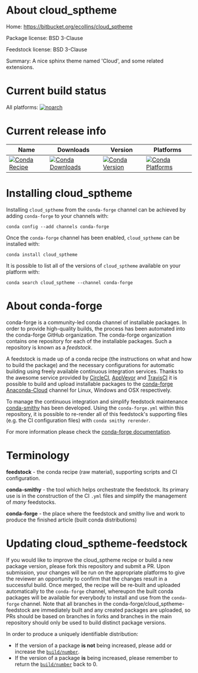 About cloud_sptheme
===================

Home: https://bitbucket.org/ecollins/cloud_sptheme

Package license: BSD 3-Clause

Feedstock license: BSD 3-Clause

Summary: A nice sphinx theme named 'Cloud', and some related extensions.



Current build status
====================

All platforms:
[![noarch](https://img.shields.io/circleci/project/github/conda-forge/cloud_sptheme-feedstock/master.svg?label=noarch)](https://circleci.com/gh/conda-forge/cloud_sptheme-feedstock)

Current release info
====================

| Name | Downloads | Version | Platforms |
| --- | --- | --- | --- |
| [![Conda Recipe](https://img.shields.io/badge/recipe-cloud_sptheme-green.svg)](https://anaconda.org/conda-forge/cloud_sptheme) | [![Conda Downloads](https://img.shields.io/conda/dn/conda-forge/cloud_sptheme.svg)](https://anaconda.org/conda-forge/cloud_sptheme) | [![Conda Version](https://img.shields.io/conda/vn/conda-forge/cloud_sptheme.svg)](https://anaconda.org/conda-forge/cloud_sptheme) | [![Conda Platforms](https://img.shields.io/conda/pn/conda-forge/cloud_sptheme.svg)](https://anaconda.org/conda-forge/cloud_sptheme) |

Installing cloud_sptheme
========================

Installing `cloud_sptheme` from the `conda-forge` channel can be achieved by adding `conda-forge` to your channels with:

```
conda config --add channels conda-forge
```

Once the `conda-forge` channel has been enabled, `cloud_sptheme` can be installed with:

```
conda install cloud_sptheme
```

It is possible to list all of the versions of `cloud_sptheme` available on your platform with:

```
conda search cloud_sptheme --channel conda-forge
```


About conda-forge
=================

conda-forge is a community-led conda channel of installable packages.
In order to provide high-quality builds, the process has been automated into the
conda-forge GitHub organization. The conda-forge organization contains one repository
for each of the installable packages. Such a repository is known as a *feedstock*.

A feedstock is made up of a conda recipe (the instructions on what and how to build
the package) and the necessary configurations for automatic building using freely
available continuous integration services. Thanks to the awesome service provided by
[CircleCI](https://circleci.com/), [AppVeyor](http://www.appveyor.com/)
and [TravisCI](https://travis-ci.org/) it is possible to build and upload installable
packages to the [conda-forge](https://anaconda.org/conda-forge)
[Anaconda-Cloud](http://docs.anaconda.org/) channel for Linux, Windows and OSX respectively.

To manage the continuous integration and simplify feedstock maintenance
[conda-smithy](http://github.com/conda-forge/conda-smithy) has been developed.
Using the ``conda-forge.yml`` within this repository, it is possible to re-render all of
this feedstock's supporting files (e.g. the CI configuration files) with ``conda smithy rerender``.

For more information please check the [conda-forge documentation](https://conda-forge.org/docs/).

Terminology
===========

**feedstock** - the conda recipe (raw material), supporting scripts and CI configuration.

**conda-smithy** - the tool which helps orchestrate the feedstock.
                   Its primary use is in the construction of the CI ``.yml`` files
                   and simplify the management of *many* feedstocks.

**conda-forge** - the place where the feedstock and smithy live and work to
                  produce the finished article (built conda distributions)


Updating cloud_sptheme-feedstock
================================

If you would like to improve the cloud_sptheme recipe or build a new
package version, please fork this repository and submit a PR. Upon submission,
your changes will be run on the appropriate platforms to give the reviewer an
opportunity to confirm that the changes result in a successful build. Once
merged, the recipe will be re-built and uploaded automatically to the
`conda-forge` channel, whereupon the built conda packages will be available for
everybody to install and use from the `conda-forge` channel.
Note that all branches in the conda-forge/cloud_sptheme-feedstock are
immediately built and any created packages are uploaded, so PRs should be based
on branches in forks and branches in the main repository should only be used to
build distinct package versions.

In order to produce a uniquely identifiable distribution:
 * If the version of a package **is not** being increased, please add or increase
   the [``build/number``](http://conda.pydata.org/docs/building/meta-yaml.html#build-number-and-string).
 * If the version of a package **is** being increased, please remember to return
   the [``build/number``](http://conda.pydata.org/docs/building/meta-yaml.html#build-number-and-string)
   back to 0.